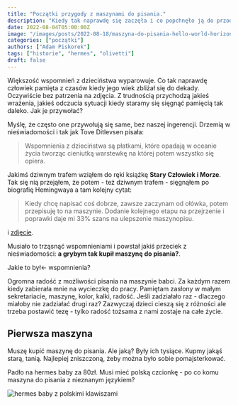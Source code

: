 ```yaml
---
title: "Początki przygody z maszynami do pisania."
description: "Kiedy tak naprawdę się zaczęła i co popchnęło ją do przodu."
date: 2022-08-04T05:00:00Z
image: "/images/posts/2022-08-18/maszyna-do-pisania-hello-world-horizontal.jpeg"
categories: ["początki"]
authors: ["Adam Piskorek"]
tags: ["historie", "hermes", "olivetti"]
draft: false
---
```


Większość wspomnień z dzieciństwa wyparowuje. Co tak naprawdę człowiek pamięta z czasów kiedy jego wiek zbliżał się do dekady. Oczywiście bez patrzenia na zdjęcia. Z trudnością przychodzą jakieś wrażenia, jakieś odczucia sytuacji kiedy staramy się sięgnąć pamięcią tak daleko. Jak je przywołać? 

Myślę, że często one przywołują się same, bez naszej ingerencji. Drzemią w nieświadomości i tak jak Tove Ditlevsen pisała:

> Wspomnienia z dzieciństwa są płatkami, które opadają w oceanie życia tworząc cieniutką warstewkę na której potem wszystko się opiera.

Jakimś dziwnym trafem wziąłem do ręki książkę __Stary Człowiek i Morze__. Tak się nią przejąłem, że potem - też dziwnym trafem - sięgnąłem po biografię Hemingwaya a tam kolejny cytat:

> Kiedy chcę napisać coś dobrze, zawsze zaczynam od ołówka, potem przepisuję to na maszynie. Dodanie kolejnego etapu na przejrzenie i poprawki daje mi 33% szans na ulepszenie maszynopisu.

i [zdjęcie][1].

Musiało to trząsnąć wspomnieniami i powstał jakiś przeciek z nieświadomości: __a grybym tak kupił maszynę do pisania?__.

Jakie to był← wspomnienia?

Ogromna radość z możliwości pisania na maszynie babci. Za każdym razem kiedy zabierała mnie na wycieczkę do pracy. Pamiętam zasłony w małym sekretariacie, maszynę, kolor, kalki, radość. Jeśli zadziałało raz - dlaczego miałoby nie zadziałać drugi raz? Zazwyczaj dzieci cieszą się z różności ale trzeba postawić tezę - tylko radość tożsama z nami zostaje na całe życie.


## Pierwsza maszyna

Muszę kupić maszynę do pisania. Ale jaką? Były ich tysiące. Kupmy jakąś starą, tanią. Najlepiej zniszczoną, żeby można było sobie pomajsterkować.

Padło na hermes baby za 80zł. Musi mieć polską czcionkę - po co komu maszyna do pisania z nieznanym językiem?

![hermes baby z polskimi klawiszami](./images/posts/2022-08-18/maszyna-do-pisania-hermes-baby-szwajcarska-made-in-germany.jpg)



[1]: https://assets2.cbsnewsstatic.com/hub/i/r/2016/01/08/4247093e-69a4-4e6d-94b8-0d484d6b40c2/thumbnail/1200x630/3d637c934fbeeace8e773bf18fcb4555/ernest-hemingway-typewriter-promo.jpg